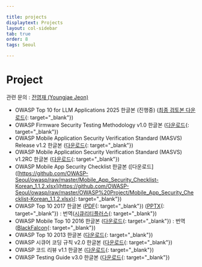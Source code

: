 ```yaml
---

title: projects
displaytext: Projects
layout: col-sidebar
tab: true
order: 8
tags: Seoul

---
```


# Project

관련 문의 : [전영재 (Youngjae Jeon)](mailto:youngjae.jeon@owasp.org)

  - OWASP Top 10 for LLM Applications 2025 한글본 (진행중) ([최종 검토본 다운로드](https://owasp.org/www-chapter-seoul/assets/files/LLMAll_ko-KR-2025-04-02.pdf){: target="_blank"})
  - OWASP Firmware Security Testing Methodology v1.0 한글본 ([다운로드](https://github.com/OWASP-Seoul/owasp/raw/master/OWASP%20Project/Firmware_Security_Testing_Methodology_V1_Korean.pdf){: target="_blank"})
  - OWASP Mobile Application Security Verification Standard (MASVS) Release v1.2 한글본 ([다운로드](https://github.com/OWASP-Seoul/owasp/raw/master/OWASP%20Project/OWASP_MASVS-1.2-ko.pdf){: target="_blank"})
  - OWASP Mobile Application Security Verification Standard (MASVS) v1.2RC 한글본 ([다운로드](https://github.com/OWASP-Seoul/owasp/raw/master/OWASP%20Project/OWASP_MASVS_1.2RC-Korean.pdf){: target="_blank"})
  - OWASP Mobile App Security Checklist 한글본 ([다운로드]([https://github.com/OWASP-Seoul/owasp/raw/master/Mobile_App_Security_Checklist-Korean_1.1.2.xlsx](https://github.com/OWASP-Seoul/owasp/raw/master/OWASP%20Project/Mobile_App_Security_Checklist-Korean_1.1.2.xlsx){: target="_blank"})
  - OWASP Top 10 2017 한글본 ([PDF](https://github.com/OWASP-Seoul/owasp/raw/master/OWASP%20Project/OWASP_Top_10-2017-ko.pdf){: target="_blank"}) ([PPTX](https://github.com/OWASP-Seoul/owasp/raw/master/OWASP%20Project/OWASP_Top_10-2017-ko.pptx?raw=true){: target="_blank"}) : 번역([시큐리티플러스](http://www.securityplus.or.kr/){: target="_blank"})
  - OWASP Mobile Top 10 2016 한글본 ([다운로드](https://github.com/OWASP-Seoul/owasp/raw/master/OWASP%20Project/OWASP%20Mobile%20TOP%2010%20blackfalcon.pdf){: target="_blank"}) : 번역([BlackFalcon](https://speedr00t.tistory.com/){: target="_blank"})
  - OWASP Top 10 2013 한글본
    ([다운로드](https://github.com/OWASP-Seoul/owasp/raw/master/OWASP%20Project/OWASP_Top_10_-_2013_Final_-_Korean.pdf){: target="_blank"})
  - OWASP 시큐어 코딩 규칙 v2.0 한글본 ([다운로드](https://github.com/OWASP-Seoul/owasp/raw/master/OWASP%20Project/2011%EB%85%846%EC%9B%94_OWASP_%EC%8B%9C%ED%81%90%EC%96%B4%EC%BD%94%EB%94%A9%EA%B7%9C%EC%B9%99_v2_KOR2.pdf){: target="_blank"})
  - OWASP 코드 리뷰 v1.1 한글본 ([다운로드](https://github.com/OWASP-Seoul/owasp/raw/master/OWASP%20Project/OWASP_Code_Review1.1(Korean)_201506.pdf){: target="_blank"})
  - OWASP Testing Guide v3.0 한글본 ([다운로드](https://github.com/OWASP-Seoul/owasp/raw/master/OWASP%20Project/OWASP_Testing_Guide_V3_KOR.doc){: target="_blank"})
